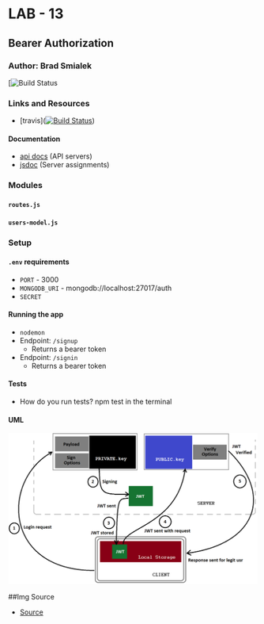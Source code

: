 # LAB - 13

## Bearer Authorization

### Author: Brad Smialek

[![Build Status]()

### Links and Resources
* [travis]([![Build Status](https://www.travis-ci.com/brad-smialek-401-advanced-javascript/lab-class-13.svg?branch=master)](https://www.travis-ci.com/brad-smialek-401-advanced-javascript/lab-class-13))

#### Documentation
* [api docs](http://xyz.com) (API servers)
* [jsdoc](http://xyz.com) (Server assignments)

### Modules
#### `routes.js`
#### `users-model.js`

### Setup
#### `.env` requirements
* `PORT` - 3000
* `MONGODB_URI` - mongodb://localhost:27017/auth
* `SECRET` 

#### Running the app
* `nodemon`
* Endpoint: `/signup`
  * Returns a bearer token
* Endpoint: `/signin`
  * Returns a bearer token
  
#### Tests
* How do you run tests? npm test in the terminal

#### UML
![uml](./assets/jwtoken.png)

##Img Source
* [Source](https://medium.com/@siddharthac6/json-web-token-jwt-the-right-way-of-implementing-with-node-js-65b8915d550e)

